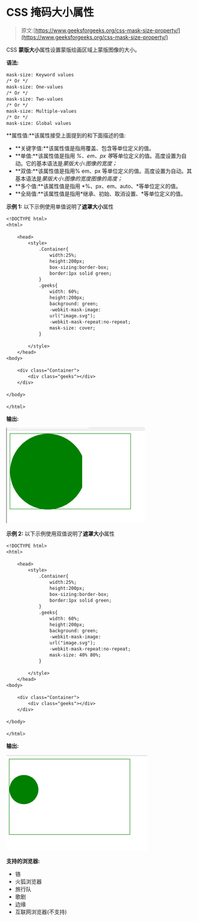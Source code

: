 # CSS 掩码大小属性

> 原文:[https://www.geeksforgeeks.org/css-mask-size-property/](https://www.geeksforgeeks.org/css-mask-size-property/)

CSS **蒙版大小**属性设置蒙版绘画区域上蒙版图像的大小。

**语法:**

```
mask-size: Keyword values
/* Or */
mask-size: One-values
/* Or */
mask-size: Two-values
/* Or */
mask-size: Multiple-values
/* Or */
mask-size: Global values

```

**属性值:**该属性接受上面提到的和下面描述的值:

*   **关键字值:**该属性值是指用覆盖、包含等单位定义的值。
*   **单值:**该属性值是指用 *%、em、px 等*等单位定义的值。高度设置为自动。它的基本语法是*蒙版大小:图像的宽度；*
*   **双值:**该属性值是指用% em、px 等单位定义的值。高度设置为自动。其基本语法是*蒙版大小:图像的宽度图像的高度；*
*   **多个值:**该属性值是指用 *%、px、em、auto、*等单位定义的值。
*   **全局值:**该属性值是指用*继承、初始、取消设置、*等单位定义的值。

**示例 1:** 以下示例使用单值说明了**遮罩大小**属性

```
<!DOCTYPE html>
<html>

    <head>
        <style>
            .Container{
                width:25%;
                height:200px;
                box-sizing:border-box;
                border:1px solid green;    
            }
            .geeks{
                width: 60%;
                height:200px;
                background: green;
                -webkit-mask-image: 
                url("image.svg");
                -webkit-mask-repeat:no-repeat;
                mask-size: cover;            
            }

        </style>
    </head>
<body>

    <div class="Container">
        <div class="geeks"></div>
    </div>

</body>

</html>
```

**输出:**

![](img/f1b2c9889ce359c8f3271eb647df0fe8.png)

**示例 2:** 以下示例使用双值说明了**遮罩大小**属性

```
<!DOCTYPE html>
<html>

    <head>
        <style>
            .Container{
                width:25%;
                height:200px;
                box-sizing:border-box;
                border:1px solid green;    
            }
            .geeks{
                width: 60%;
                height:200px;
                background: green;
                -webkit-mask-image: 
                url("image.svg");
                -webkit-mask-repeat:no-repeat;
                mask-size: 40% 80%;            
            }

        </style>
    </head>
<body>

    <div class="Container">
        <div class="geeks"></div>
    </div>

</body>

</html>
```

**输出:**

![](img/3c3883654535e0d63437d3a981fbdb20.png)

**支持的浏览器:**

*   铬
*   火狐浏览器
*   旅行队
*   歌剧
*   边缘
*   互联网浏览器(不支持)